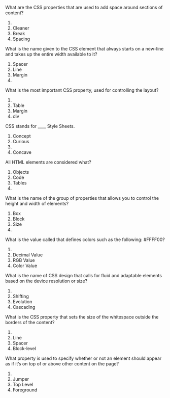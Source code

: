 What are the CSS properties that are used to add space around sections of content?

1.  <Padding>
2.  Cleaner
3.  Break
4.  Spacing

What is the name given to the CSS element that always starts on a new-line and takes up the entire width available to it?

1.  Spacer
2.  Line
3.  Margin
4.  <Block-level>

What is the most important CSS property, used for controlling the layout?

1.  <Display>
2.  Table
3.  Margin
4.  div

CSS stands for ____ Style Sheets.

1.  Concept
2.  Curious
3.  <Cascading>
4.  Concave

All HTML elements are considered what?

1.  Objects
2.  Code
3.  Tables
4.  <Boxes>

What is the name of the group of properties that allows you to control the height and width of elements?

1.  Box
2.  Block
3.  Size
4.  <Dimension>

What is the value called that defines colors such as the following: #FFFF00?

1.  <Hex Value>
2.  Decimal Value
3.  RGB Value
4.  Color Value

What is the name of CSS design that calls for fluid and adaptable elements based on the device resolution or size?

1.  <Responsive>
2.  Shifting
3.  Evolution
4.  Cascading

What is the CSS property that sets the size of the whitespace outside the borders of the content?

1.  <Margin>
2.  Line
3.  Spacer
4.  Block-level

What property is used to specify whether or not an element should appear as if it’s on top of or above other content on the page?

1.  <Float>
2.  Jumper
3.  Top Level
4.  Foreground